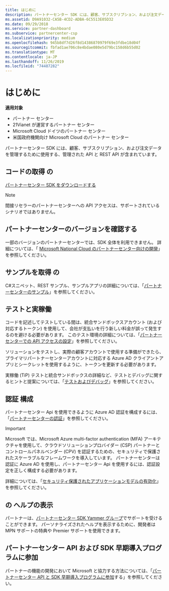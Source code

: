 ```yaml
---
title: はじめに
description: パートナーセンター SDK には、顧客、サブスクリプション、および注文データを管理するために使用する、管理された API と REST API が含まれています。
ms.assetid: D9A91032-CA5B-4CD2-ADBA-6C5513E05D32
ms.date: 09/29/2018
ms.service: partner-dashboard
ms.subservice: partnercenter-csp
ms.localizationpriority: medium
ms.openlocfilehash: 945b8df7d26f8d14386870979f69e3fdbe18d04f
ms.sourcegitcommit: fbfad1ae706c8e4bdae080e5d79bc158d6b55d02
ms.translationtype: MT
ms.contentlocale: ja-JP
ms.lasthandoff: 11/26/2019
ms.locfileid: "74487282"
---
```

# <a name="get-started"></a>はじめに

**適用対象**

- パートナー センター
- 21Vianet が運営するパートナー センター
- Microsoft Cloud ドイツのパートナー センター
- 米国政府機関向け Microsoft Cloud のパートナー センター

パートナーセンター SDK には、顧客、サブスクリプション、および注文データを管理するために使用する、管理された API と REST API が含まれています。

## <a name="span-idget_the_codespan-idget_the_codespan-idget_the_codeget-the-code"></a>コードの取得 <span id="GET_THE_CODE"/><span id="get_the_code"/>の <span id="Get_the_code"/>

[パートナーセンター SDK をダウンロードする](http://go.microsoft.com/fwlink/p/?LinkId=746681)  

> [!NOTE]  
> 間接リセラーのパートナーセンターへの API アクセスは、サポートされているシナリオではありません。

## <a name="span-iddetermine_your_version_of_partner_centerspan-iddetermine_your_version_of_partner_centerspan-iddetermine_your_version_of_partner_centerdetermine-your-version-of-partner-center"></a><span id="Determine_your_version_of_Partner_Center"/><span id="determine_your_version_of_partner_center"/><span id="DETERMINE_YOUR_VERSION_OF_PARTNER_CENTER"/>パートナーセンターのバージョンを確認する

一部のバージョンのパートナーセンターでは、SDK 全体を利用できません。 詳細については、「 [Microsoft National Cloud のパートナーセンター向けの開発](developing-for-partner-center-for-microsoft-national-cloud.md)」を参照してください。

## <a name="span-idget_the_samplesspan-idget_the_samplesspan-idget_the_samplesget-the-samples"></a>サンプルを取得 <span id="GET_THE_SAMPLES"/><span id="get_the_samples"/>の <span id="Get_the_samples"/>

C#スニペット、REST サンプル、サンプルアプリの詳細については、「[パートナーセンターのサンプル](partner-center-samples.md)」を参照してください。

## <a name="span-idsdk_test_vs_prodspan-idsdk_test_vs_prodtest-vs-production"></a><span id="sdk_test_vs_prod"/><span id="SDK_TEST_VS_PROD"/>テストと実稼働

コードを記述してテストしている間は、統合サンドボックスアカウント (および対応するトークン) を使用して、会社が支払いを行う新しい料金が誤って発生するのを避ける必要があります。 このテスト環境の詳細については、「[パートナーセンターでの API アクセスの設定](set-up-api-access-in-partner-center.md)」を参照してください。

ソリューションをテストし、実際の顧客アカウントで使用する準備ができたら、プライマリパートナーセンターアカウントに対応する Azure AD クライアントアプリとシークレットを使用するように、トークンを更新する必要があります。

実稼働 (TiP) テストと統合サンドボックスの詳細など、テストとデバッグに関するヒントと提案については、「[テストおよびデバッグ](test-and-debug.md)」を参照してください。

## <a name="span-idsdk_config_authspan-idsdk_config_authconfigure-your-authentication"></a>認証 <span id="SDK_CONFIG_AUTH"/>構成 <span id="sdk_config_auth"/>

パートナーセンター Api を使用できるように Azure AD 認証を構成するには、「[パートナーセンターの認証](partner-center-authentication.md)」を参照してください。  

> [!IMPORTANT]
> Microsoft では、Microsoft Azure multi-factor authentication (MFA) アーキテクチャを使用して、クラウドソリューションプロバイダー (CSP) パートナーとコントロールパネルベンダー (CPV) を認証するための、セキュリティで保護されたスケーラブルなフレームワークを導入しています。
パートナーセンターは認証に Azure AD を使用し、パートナーセンター Api を使用するには、認証設定を正しく構成する必要があります。 
> 
> 詳細については、「[セキュリティ保護されたアプリケーションモデルの有効化](enable-secure-app-model.md)」を参照してください。

## <a name="span-idget_helpspan-idget_helpspan-idget_helpget-help"></a><span id="get_help"/>の <span id="Get_help"/><span id="GET_HELP"/>ヘルプの表示

パートナーは、[パートナーセンター SDK Yammer グループ](http://go.microsoft.com/fwlink/p/?LinkID=717360)でサポートを受けることができます。 パーソナライズされたヘルプを表示するために、開発者は MPN サポートの特典や Premier サポートを使用できます。

## <a name="span-idearly_adopter_programspan-idearly_adopter_programspan-idearly_adopter_programjoin-the-partner-center-api-and-sdk-early-adopter-program"></a>パートナーセンター API および SDK 早期導入プログラムに参加 <span id="EARLY_ADOPTER_PROGRAM"/><span id="early_adopter_program"/><span id="Early_adopter_program"/>

パートナーの機能の開発において Microsoft と協力する方法については、「[パートナーセンター API と SDK 早期導入プログラムに参加](early-adopter-program.md)する」を参照してください。